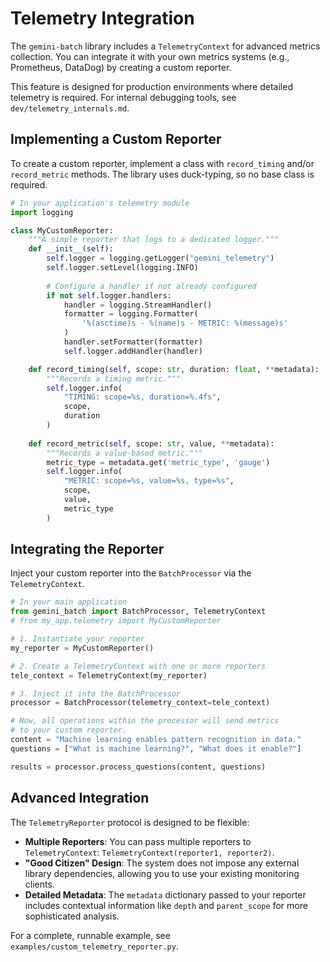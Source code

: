 # Telemetry Integration

The `gemini-batch` library includes a `TelemetryContext` for advanced metrics collection. You can integrate it with your own metrics systems (e.g., Prometheus, DataDog) by creating a custom reporter.

This feature is designed for production environments where detailed telemetry is required. For internal debugging tools, see `dev/telemetry_internals.md`.

## Implementing a Custom Reporter

To create a custom reporter, implement a class with `record_timing` and/or `record_metric` methods. The library uses duck-typing, so no base class is required.

```python
# In your application's telemetry module
import logging

class MyCustomReporter:
    """A simple reporter that logs to a dedicated logger."""
    def __init__(self):
        self.logger = logging.getLogger("gemini_telemetry")
        self.logger.setLevel(logging.INFO)
        
        # Configure a handler if not already configured
        if not self.logger.handlers:
            handler = logging.StreamHandler()
            formatter = logging.Formatter(
                '%(asctime)s - %(name)s - METRIC: %(message)s'
            )
            handler.setFormatter(formatter)
            self.logger.addHandler(handler)

    def record_timing(self, scope: str, duration: float, **metadata):
        """Records a timing metric."""
        self.logger.info(
            "TIMING: scope=%s, duration=%.4fs", 
            scope, 
            duration
        )
    
    def record_metric(self, scope: str, value, **metadata):
        """Records a value-based metric."""
        metric_type = metadata.get('metric_type', 'gauge')
        self.logger.info(
            "METRIC: scope=%s, value=%s, type=%s", 
            scope, 
            value, 
            metric_type
        )

```

## Integrating the Reporter

Inject your custom reporter into the `BatchProcessor` via the `TelemetryContext`.

```python
# In your main application
from gemini_batch import BatchProcessor, TelemetryContext
# from my_app.telemetry import MyCustomReporter

# 1. Instantiate your reporter
my_reporter = MyCustomReporter()

# 2. Create a TelemetryContext with one or more reporters
tele_context = TelemetryContext(my_reporter)

# 3. Inject it into the BatchProcessor
processor = BatchProcessor(telemetry_context=tele_context)

# Now, all operations within the processor will send metrics
# to your custom reporter.
content = "Machine learning enables pattern recognition in data."
questions = ["What is machine learning?", "What does it enable?"]

results = processor.process_questions(content, questions)
```

## Advanced Integration

The `TelemetryReporter` protocol is designed to be flexible:

- **Multiple Reporters**: You can pass multiple reporters to `TelemetryContext`: `TelemetryContext(reporter1, reporter2)`.
- **"Good Citizen" Design**: The system does not impose any external library dependencies, allowing you to use your existing monitoring clients.
- **Detailed Metadata**: The `metadata` dictionary passed to your reporter includes contextual information like `depth` and `parent_scope` for more sophisticated analysis.

For a complete, runnable example, see `examples/custom_telemetry_reporter.py`.
